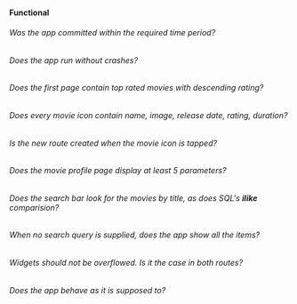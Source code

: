#### Functional

###### Was the app committed within the required time period?

###### Does the app run without crashes?

###### Does the first page contain top rated movies with descending rating?

###### Does every movie icon contain name, image, release date, rating, duration?

###### Is the new route created when the movie icon is tapped?
    
###### Does the movie profile page display at least 5 parameters?
    
###### Does the search bar look for the movies by title, as does SQL's ***ilike*** comparision?
    
###### When no search query is supplied, does the app show all the items?

###### Widgets should not be overflowed. Is it the case in both routes?

###### Does the app behave as it is supposed to?
